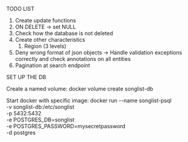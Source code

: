 TODO LIST
1. Create update functions
2. ON DELETE -> set NULL
3. Check how the database is not deleted
4. Create other characteristics
   1. Region (3 levels)
5. Deny wrong format of json objects -> Handle validation exceptions correctly and check annotations on all entities
6. Pagination at search endpoint


SET UP THE DB

Create a named volume:
docker volume create songlist-db

Start docker with specific image:
docker run --name songlist-psql \
-v songlist-db:/etc/songlist \
-p 5432:5432 \
-e POSTGRES_DB=songlist \
-e POSTGRES_PASSWORD=mysecretpassword \
-d postgres